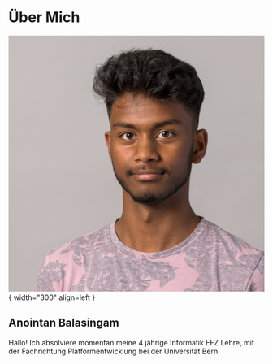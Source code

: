 # Über Mich

![Anoinntan Balasingam](../images/about_me/Anointan_Balasingam.jpg){ width="300"  align=left }

## Anointan Balasingam
Hallo! Ich absolviere momentan meine 4 jährige Informatik EFZ Lehre, mit der Fachrichtung Platformentwicklung bei der Universität Bern.


